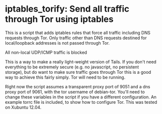 # iptables_torify: Send all traffic through Tor using iptables

This is a script that adds iptables rules that force all traffic including DNS requests through Tor.  Only traffic other than DNS requests destined for local/loopback addresses is not passed through Tor.

All non-local UDP/ICMP traffic is blocked


This is a way to make a really light-weight version of Tails.  If you don't need everything to be extremely secure (e.g. no javascript, no persistent storage), but do want to make sure traffic goes through Tor this is a good way to achieve this fairly simply.  Tor will need to be running.

Right now the script assumes a transparent proxy port of 9051 and a dns proxy port of 9061, with the tor username of debian-tor.  You'll need to change these variables in the script if you have a different configuration.  An example torrc file is included, to show how to configure Tor.  This was tested on Xubuntu 12.04.

